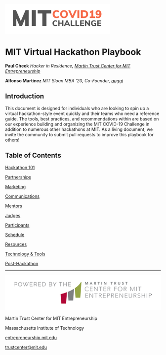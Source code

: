 ![alt_text](images/mit_covid_19_challenge.png "MIT COVID-19 Challenge")

# MIT Virtual Hackathon Playbook

**Paul Cheek** _Hacker in Residence, [Martin Trust Center for MIT Entrepreneurship](http://entrepreneurship.mit.edu)_

**Alfonso Martinez** _MIT Sloan MBA ‘20, Co-Founder, [auggi](http://auggi.ai)_

## Introduction

This document is designed for individuals who are looking to spin up a virtual hackathon-style event quickly and their teams who need a reference guide. The tools, best practices, and recommendations within are based on our experience building and organizing the MIT COVID-19 Challenge in addition to numerous other hackathons at MIT. As a living document, we invite the community to submit pull requests to improve this playbook for others!

## Table of Contents

[Hackathon 101](./Hackathon101.md)

[Partnerships](./Partnerships.md)

[Marketing](./Marketing.md)

[Communications](./Communications.md)

[Mentors](./Mentors.md)

[Judges](./Judges.md)

[Participants](./Participants.md)

[Schedule](./Schedule.md)

[Resources](./Resources.md)

[Technology & Tools](./TechTools.md)

[Post-Hackathon](./PostHackathon.md)

---

![alt_text](images/martin_trust_center_for_mit_entrepreneurship.png "Martin Trust Center for MIT Entrepreneurship")

Martin Trust Center for MIT Entrepreneurship

Massachusetts Institute of Technology

[entrepreneurship.mit.edu](http://entrepreneurship.mit.edu)

trustcenter@mit.edu
